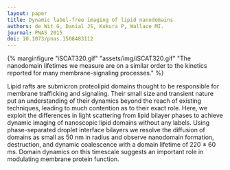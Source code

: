```yaml
---
layout: paper
title: Dynamic label-free imaging of lipid nanodomains
authors: de Wit G, Danial JS, Kukura P, Wallace MI.
journal: PNAS 2015
doi: 10.1073/pnas.1508483112
---
```

{% marginfigure "iSCAT320.gif" "assets/img/iSCAT320.gif" "The nanodomain lifetimes we measure are on a similar order to the kinetics reported for many membrane-signaling processes." %}

Lipid rafts are submicron proteolipid domains thought to be responsible for membrane trafficking and signaling. Their small size and transient nature put an understanding of their dynamics beyond the reach of existing techniques, leading to much contention as to their exact role. Here, we exploit the differences in light scattering from lipid bilayer phases to achieve dynamic imaging of nanoscopic lipid domains without any labels. Using phase-separated droplet interface bilayers we resolve the diffusion of domains as small as 50 nm in radius and observe nanodomain formation, destruction, and dynamic coalescence with a domain lifetime of 220 ± 60 ms. Domain dynamics on this timescale suggests an important role in modulating membrane protein function.
